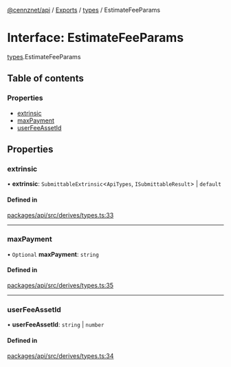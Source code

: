[@cennznet/api](../README.md) / [Exports](../modules.md) / [types](../modules/types.md) / EstimateFeeParams

# Interface: EstimateFeeParams

[types](../modules/types.md).EstimateFeeParams

## Table of contents

### Properties

- [extrinsic](types.estimatefeeparams.md#extrinsic)
- [maxPayment](types.estimatefeeparams.md#maxpayment)
- [userFeeAssetId](types.estimatefeeparams.md#userfeeassetid)

## Properties

### extrinsic

• **extrinsic**: `SubmittableExtrinsic`<`ApiTypes`, `ISubmittableResult`\> \| `default`

#### Defined in

[packages/api/src/derives/types.ts:33](https://github.com/cennznet/api.js/blob/8a3918c/packages/api/src/derives/types.ts#L33)

___

### maxPayment

• `Optional` **maxPayment**: `string`

#### Defined in

[packages/api/src/derives/types.ts:35](https://github.com/cennznet/api.js/blob/8a3918c/packages/api/src/derives/types.ts#L35)

___

### userFeeAssetId

• **userFeeAssetId**: `string` \| `number`

#### Defined in

[packages/api/src/derives/types.ts:34](https://github.com/cennznet/api.js/blob/8a3918c/packages/api/src/derives/types.ts#L34)
